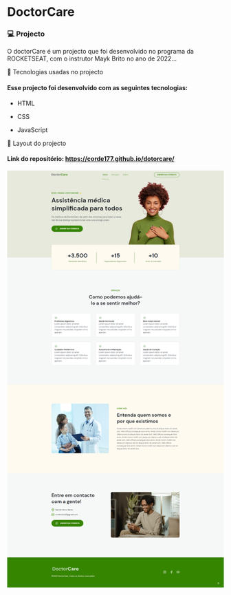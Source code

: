 # DoctorCare 

 ### 💻 Projecto

O doctorCare é um projecto que foi desenvolvido no programa da ROCKETSEAT, com o instrutor Mayk Brito no ano de 2022...

 🚀  Tecnologias usadas no projecto
   #### Esse projecto foi desenvolvido com as seguintes tecnologias:

* HTML

* CSS 

* JavaScript

🔖 Layout do projecto 
#### Link do repositório: https://corde177.github.io/dotorcare/
![doctorcare](/assets/doctorcare.png)




